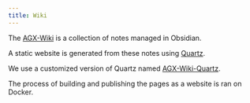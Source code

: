 ```yaml
---
title: Wiki
---
```

The [AGX-Wiki](https://wiki.aliengarden.com/) is a collection of notes managed in Obsidian. 

A static website is generated from these notes using [Quartz](https://quartz.jzhao.xyz/). 

We use a customized version of Quartz named [AGX-Wiki-Quartz](https://github.com/AldeRoberge/AGX-Wiki-Quartz).

The process of building and publishing the pages as a website is ran on Docker.